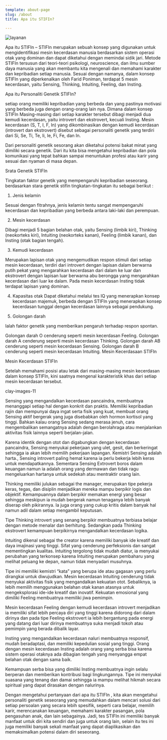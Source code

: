 ```yaml
---
template: about-page
slug: /about
title: Apa itu STIFIn?

---
```


![layanan](/assets/apaitustiffin.jpg)

Apa itu STIFIn – STIFIn merupakan sebuah konsep yang digunakan untuk mengidentifikasi mesin kecerdasan manusia berdasarkan sistem operasi otak yang dominan dan dapat diketahui dengan memindai sidik jari. Metode STIFIn tersusun dari teori-teori psikologi, neuroscience, dan ilmu sumber daya manusia yang akan membantu kita mengenali dan memahami karakter dan kepribadian setiap manusia. Sesuai dengan namanya, dalam konsep STIFIn yang diperkenalkan oleh Farid Poniman, terdapat 5 mesin kecerdasan, yaitu Sensing, Thinking, Intuiting, Feeling, dan Insting.

Apa itu Personaliti Genetik STIFIn?

setiap orang memiliki kepribadian yang berbeda dan yang pastinya motivasi yang berbeda juga dengan orang-orang lain nya. Dimana dalam konsep STIFIn Masing-masing dari setiap karakter tersebut dibagi menjadi dua kemudi kecerdasan, yaitu introvert dan ekstrovert, kecuali Insting. Mesin kecerdasan (S, T, I, F, In) yang dikombinasikan dengan kemudi kecerdasan (introvert dan ekstrovert) disebut sebagai personaliti genetik yang terdiri dari Si, Se, Ti, Te, Ii, Ie, Fi, Fe, dan In.

Dari personaliti genetik sesorang akan diketahui potensi bakat minat yang dimiliki secara genetik. Dari itu kita bisa mengetahui kepribadian dan pola komunikasi yang tepat bahkan sampai menuntukan profesi atau karir yang sesuai dan nyaman di masa depan.

Srata Genetik STIFIn

Tingkatan faktor genetik yang mempengaruhi kepribadian seseorang. berdasarkan stara genetik stifin tingkatan-tingkatan itu sebagai berikut :

1. Jenis kelamin

Sesuai dengan fitrahnya, jenis kelamin tentu sangat mempengaruhi kecerdasan dan kepribadian yang berbeda antara laki-laki dan perempuan.

2. Mesin kecerdasan

Dibagi menjadi 5 bagian belahan otak, yaitu Sensing (limbik kiri), Thinking (neokorteks kiri), Intuiting (neokorteks kanan), Feeling (limbik kanan), dan Insting (otak bagian tengah).

3. Kemudi kecerdasan

Merupakan lapisan otak yang mengemudikan respon stimuli dari setiap mesin kecerdasan, terdiri dari introvert dengan lapisan dalam berwarna putih pekat yang mengarahkan kecerdasan dari dalam ke luar dan ekstrovert dengan lapisan luar berwarna abu berongga yang mengarahkan kecerdasan dari luar ke dalam. Pada mesin kecerdasan Insting tidak terdapat lapisan yang dominan.

4. Kapasitas otak Dapat diketahui melalui tes IQ yang menerapkan konsep kecerdasan majemuk, berbeda dengan STIFIn yang menerapkan konsep kecerdasan tunggal dengan kecerdasan lainnya sebagai pendukung.

5. Golongan darah

Ialah faktor genetik yang memberikan pengaruh terhadap respon spontan.

Golongan darah O cenderung seperti mesin kecerdasan Feeling. Golongan darah A cenderung seperti mesin kecerdasan Thinking. Golongan darah AB cenderung seperti mesin kecerdasan Sensing. Golongan darah B cenderung seperti mesin kecerdasan Intuiting. Mesin Kecerdasaan STIFIn

Mesin Kecerdasan STIFIn

Setelah memahami posisi atau letak dari masing-masing mesin kecerdasan dalam konsep STIFIn, kini saatnya mengenal karakteristik khas dari setiap mesin kecerdasan tersebut.

clay-images-11

Sensing yang mengandalkan kecerdasan pancaindra, membuatnya menanggapi setiap hal dengan konkrit dan praktis. Memiliki kepribadian rajin dan mempunyai daya ingat serta fisik yang kuat, membuat orang Sensing aktif bergerak yang juga disebabkan oleh hormon kortisol yang tinggi. Bahkan kalau orang Sensing sedang merasa jenuh, cara mengembalikan semangatnya adalah dengan berolahraga atau menjalankan aktivitas fisik lainnya seperti berjalan-jalan.

Karena identik dengan otot dan digabungkan dengan kecerdasan pancaindra, Sensing menyukai pekerjaan yang ulet, gesit, dan berkeringat sehingga ia akan lebih memilih pekerjaan lapangan. Kemistri Sensing adalah harta., Sensing introvert paling hemat karena ia perlu bekerja lebih keras untuk mendapatkannya. Sementara Sensing Extrovert boros dalam keuangan namun ia adalah orang yang dermawan dan tidak ragu mengeluarkan hartanya untuk sedekah atau mentraktir orang lain.

Thinking memiliki julukan sebagai the manager, merupakan tipe pekerja keras, tegas, dan disiplin menjadikan mereka mampu berpikir logis dan objektif. Kemampuannya dalam berpikir memakan energi yang besar sehingga meskipun ia mudah bergerak namun tenaganya lebih banyak diserap oleh pikirannya. Ia juga orang yang cukup kritis dalam banyak hal namun adil dalam setiap mengambil keputusan.

Tipe Thinking introvert yang senang berpikir membuatnya terbiasa belajar dengan metode menalar dan berhitung. Sedangkan pada Thinking ekstrovert kemampuan berpikirnya mengandalkan kecerdasan logika.

Intuiting dikenal sebagai the creator karena memiliki banyak ide kreatif dan daya imajinasi yang tinggi. Sifat yang cenderung perfeksionis dan sangat mementingkan kualitas. Intuiting tergolong tidak mudah diatur, ia menyukai perubahan yang terkonsep karena Intuiting merupakan pembaharu yang melihat peluang ke depan, namun tidak menyadari musuhnya.

Tipe ini memiliki kemistri “kata” yang berupa ide atau gagasan yang perlu dirangkai untuk diwujudkan. Mesin kecerdasan Intuiting cenderung tidak menyukai aktivitas fisik yang mengandalkan kekuatan otot. Sebaliknya, ia lebih memilih menggunakan belahan otak kanan atasnya untuk mengeksplorasi ide-ide kreatif dan inovatif. Kekuatan emosional yang dimiliki Feeling membuatnya memiliki jiwa pemimpin.

Mesin kecerdasan Feeling dengan kemudi kecerdasan introvert menjadikan ia memiliki sifat lebih percaya diri yang tinggi karena didorong dari dalam dirinya dan pada tipe Feeling ekstrovert ia lebih bergantung pada energi yang datang dari luar dirinya membuatnya suka menjadi tokoh atau pemimpin yang berada dibalik layar.

Insting yang mengandalkan kecerdasan naluri membuatnya responsif, mudah beradaptasi, dan memiliki kepedulian sosial yang tinggi. Orang dengan mesin kecerdasan Insting adalah orang yang serba bisa karena sistem operasi otaknya ada dibagian tengah yang menyangga empat belahan otak dengan sama baik.

Kemampuan serba bisa yang dimiliki Insting membuatnya ingin selalu berperan dan memberikan kontribusi bagi lingkungannya. Tipe ini menyukai suasana yang tenang dan damai sehingga ia mampu melihat hikmah secara spiritual yang dapat dirasakan dengan nalurinya.

Dengan mengetahui pertanyaan dari apa itu STIFIn , kita akan mengetahui personaliti genetik seseorang yang memudahkan dalam mencari solusi dari setiap persoalan yang secara lebih spesifik, seperti cara belajar, memilih karir, merencanakan keuangan, memahami karakter pasangan, pola pengasuhan anak, dan lain sebagainya. Jadi, tes STIFIn ini memiliki banyak manfaat untuk diri kita sendiri dan juga untuk orang lain, selain itu tes ini juga memiliki banyak sekali manfaat yang dapat diaplikasikan dan memaksimalkan potensi dalam diri seseorang.
